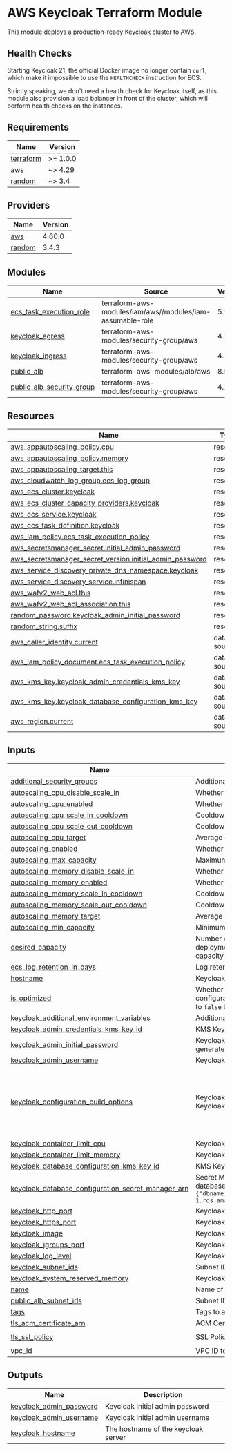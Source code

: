 # AWS Keycloak Terraform Module

This module deploys a production-ready Keycloak cluster to AWS.

## Health Checks

Starting Keycloak 21, the official Docker image no longer contain `curl`, which make it impossible to use
the `HEALTHCHECK` instruction for ECS.

Strictly speaking, we don't need a health check for Keycloak itself, as this module also provision a load balancer in
front of the cluster, which will perform health checks on the instances.

## Requirements

| Name | Version |
|------|---------|
| <a name="requirement_terraform"></a> [terraform](#requirement\_terraform) | >= 1.0.0 |
| <a name="requirement_aws"></a> [aws](#requirement\_aws) | ~> 4.29 |
| <a name="requirement_random"></a> [random](#requirement\_random) | ~> 3.4 |

## Providers

| Name | Version |
|------|---------|
| <a name="provider_aws"></a> [aws](#provider\_aws) | 4.60.0 |
| <a name="provider_random"></a> [random](#provider\_random) | 3.4.3 |

## Modules

| Name | Source | Version |
|------|--------|---------|
| <a name="module_ecs_task_execution_role"></a> [ecs\_task\_execution\_role](#module\_ecs\_task\_execution\_role) | terraform-aws-modules/iam/aws//modules/iam-assumable-role | 5.14.3 |
| <a name="module_keycloak_egress"></a> [keycloak\_egress](#module\_keycloak\_egress) | terraform-aws-modules/security-group/aws | 4.17.1 |
| <a name="module_keycloak_ingress"></a> [keycloak\_ingress](#module\_keycloak\_ingress) | terraform-aws-modules/security-group/aws | 4.17.1 |
| <a name="module_public_alb"></a> [public\_alb](#module\_public\_alb) | terraform-aws-modules/alb/aws | 8.5.0 |
| <a name="module_public_alb_security_group"></a> [public\_alb\_security\_group](#module\_public\_alb\_security\_group) | terraform-aws-modules/security-group/aws | 4.17.1 |

## Resources

| Name | Type |
|------|------|
| [aws_appautoscaling_policy.cpu](https://registry.terraform.io/providers/hashicorp/aws/latest/docs/resources/appautoscaling_policy) | resource |
| [aws_appautoscaling_policy.memory](https://registry.terraform.io/providers/hashicorp/aws/latest/docs/resources/appautoscaling_policy) | resource |
| [aws_appautoscaling_target.this](https://registry.terraform.io/providers/hashicorp/aws/latest/docs/resources/appautoscaling_target) | resource |
| [aws_cloudwatch_log_group.ecs_log_group](https://registry.terraform.io/providers/hashicorp/aws/latest/docs/resources/cloudwatch_log_group) | resource |
| [aws_ecs_cluster.keycloak](https://registry.terraform.io/providers/hashicorp/aws/latest/docs/resources/ecs_cluster) | resource |
| [aws_ecs_cluster_capacity_providers.keycloak](https://registry.terraform.io/providers/hashicorp/aws/latest/docs/resources/ecs_cluster_capacity_providers) | resource |
| [aws_ecs_service.keycloak](https://registry.terraform.io/providers/hashicorp/aws/latest/docs/resources/ecs_service) | resource |
| [aws_ecs_task_definition.keycloak](https://registry.terraform.io/providers/hashicorp/aws/latest/docs/resources/ecs_task_definition) | resource |
| [aws_iam_policy.ecs_task_execution_policy](https://registry.terraform.io/providers/hashicorp/aws/latest/docs/resources/iam_policy) | resource |
| [aws_secretsmanager_secret.initial_admin_password](https://registry.terraform.io/providers/hashicorp/aws/latest/docs/resources/secretsmanager_secret) | resource |
| [aws_secretsmanager_secret_version.initial_admin_password](https://registry.terraform.io/providers/hashicorp/aws/latest/docs/resources/secretsmanager_secret_version) | resource |
| [aws_service_discovery_private_dns_namespace.keycloak](https://registry.terraform.io/providers/hashicorp/aws/latest/docs/resources/service_discovery_private_dns_namespace) | resource |
| [aws_service_discovery_service.infinispan](https://registry.terraform.io/providers/hashicorp/aws/latest/docs/resources/service_discovery_service) | resource |
| [aws_wafv2_web_acl.this](https://registry.terraform.io/providers/hashicorp/aws/latest/docs/resources/wafv2_web_acl) | resource |
| [aws_wafv2_web_acl_association.this](https://registry.terraform.io/providers/hashicorp/aws/latest/docs/resources/wafv2_web_acl_association) | resource |
| [random_password.keycloak_admin_initial_password](https://registry.terraform.io/providers/hashicorp/random/latest/docs/resources/password) | resource |
| [random_string.suffix](https://registry.terraform.io/providers/hashicorp/random/latest/docs/resources/string) | resource |
| [aws_caller_identity.current](https://registry.terraform.io/providers/hashicorp/aws/latest/docs/data-sources/caller_identity) | data source |
| [aws_iam_policy_document.ecs_task_execution_policy](https://registry.terraform.io/providers/hashicorp/aws/latest/docs/data-sources/iam_policy_document) | data source |
| [aws_kms_key.keycloak_admin_credentials_kms_key](https://registry.terraform.io/providers/hashicorp/aws/latest/docs/data-sources/kms_key) | data source |
| [aws_kms_key.keycloak_database_configuration_kms_key](https://registry.terraform.io/providers/hashicorp/aws/latest/docs/data-sources/kms_key) | data source |
| [aws_region.current](https://registry.terraform.io/providers/hashicorp/aws/latest/docs/data-sources/region) | data source |

## Inputs

| Name | Description | Type | Default | Required |
|------|-------------|------|---------|:--------:|
| <a name="input_additional_security_groups"></a> [additional\_security\_groups](#input\_additional\_security\_groups) | Additional Security Groups to attach to the Keycloak cluster | `list(string)` | `[]` | no |
| <a name="input_autoscaling_cpu_disable_scale_in"></a> [autoscaling\_cpu\_disable\_scale\_in](#input\_autoscaling\_cpu\_disable\_scale\_in) | Whether to disable scale-in actions | `bool` | `false` | no |
| <a name="input_autoscaling_cpu_enabled"></a> [autoscaling\_cpu\_enabled](#input\_autoscaling\_cpu\_enabled) | Whether to enable autoscaling based on CPU utilization | `bool` | `true` | no |
| <a name="input_autoscaling_cpu_scale_in_cooldown"></a> [autoscaling\_cpu\_scale\_in\_cooldown](#input\_autoscaling\_cpu\_scale\_in\_cooldown) | Cooldown period (in seconds) after a scale-in action has taken place | `number` | `300` | no |
| <a name="input_autoscaling_cpu_scale_out_cooldown"></a> [autoscaling\_cpu\_scale\_out\_cooldown](#input\_autoscaling\_cpu\_scale\_out\_cooldown) | Cooldown period (in seconds) after a scale-out action has taken place | `number` | `300` | no |
| <a name="input_autoscaling_cpu_target"></a> [autoscaling\_cpu\_target](#input\_autoscaling\_cpu\_target) | Average CPU utilization to trigger autoscaling | `number` | `50` | no |
| <a name="input_autoscaling_enabled"></a> [autoscaling\_enabled](#input\_autoscaling\_enabled) | Whether to enable autoscaling | `bool` | `true` | no |
| <a name="input_autoscaling_max_capacity"></a> [autoscaling\_max\_capacity](#input\_autoscaling\_max\_capacity) | Maximum number of Keycloak instances to run | `number` | `3` | no |
| <a name="input_autoscaling_memory_disable_scale_in"></a> [autoscaling\_memory\_disable\_scale\_in](#input\_autoscaling\_memory\_disable\_scale\_in) | Whether to disable scale-in actions | `bool` | `false` | no |
| <a name="input_autoscaling_memory_enabled"></a> [autoscaling\_memory\_enabled](#input\_autoscaling\_memory\_enabled) | Whether to enable autoscaling based on Memory utilization | `bool` | `true` | no |
| <a name="input_autoscaling_memory_scale_in_cooldown"></a> [autoscaling\_memory\_scale\_in\_cooldown](#input\_autoscaling\_memory\_scale\_in\_cooldown) | Cooldown period (in seconds) after a scale-in action has taken place | `number` | `300` | no |
| <a name="input_autoscaling_memory_scale_out_cooldown"></a> [autoscaling\_memory\_scale\_out\_cooldown](#input\_autoscaling\_memory\_scale\_out\_cooldown) | Cooldown period (in seconds) after a scale-out action has taken place | `number` | `300` | no |
| <a name="input_autoscaling_memory_target"></a> [autoscaling\_memory\_target](#input\_autoscaling\_memory\_target) | Average Memory utilization to trigger autoscaling | `number` | `50` | no |
| <a name="input_autoscaling_min_capacity"></a> [autoscaling\_min\_capacity](#input\_autoscaling\_min\_capacity) | Minimum number of Keycloak instances to run | `number` | `2` | no |
| <a name="input_desired_capacity"></a> [desired\_capacity](#input\_desired\_capacity) | Number of desired Keycloak instances to run. Only effective during the first deployment. After that, the autoscaling group will take care of the desired capacity | `number` | `3` | no |
| <a name="input_ecs_log_retention_in_days"></a> [ecs\_log\_retention\_in\_days](#input\_ecs\_log\_retention\_in\_days) | Log retention in days for ECS logs | `number` | `7` | no |
| <a name="input_hostname"></a> [hostname](#input\_hostname) | Keycloak Hostname | `string` | n/a | yes |
| <a name="input_is_optimized"></a> [is\_optimized](#input\_is\_optimized) | Whether keycloak is optimized for production. If `true`, Keycloak will ignore build configurations and assume that the provided image is already optimized. Defaults to `false` because we're using Keycloak official image | `bool` | `false` | no |
| <a name="input_keycloak_additional_environment_variables"></a> [keycloak\_additional\_environment\_variables](#input\_keycloak\_additional\_environment\_variables) | Additional environment variables to pass to the Keycloak container | `map(string)` | `{}` | no |
| <a name="input_keycloak_admin_credentials_kms_key_id"></a> [keycloak\_admin\_credentials\_kms\_key\_id](#input\_keycloak\_admin\_credentials\_kms\_key\_id) | KMS Key ID to encrypt the Keycloak Admin Password | `string` | `null` | no |
| <a name="input_keycloak_admin_initial_password"></a> [keycloak\_admin\_initial\_password](#input\_keycloak\_admin\_initial\_password) | Keycloak Admin Initial Password. If not provided, a random password will be generated | `string` | `null` | no |
| <a name="input_keycloak_admin_username"></a> [keycloak\_admin\_username](#input\_keycloak\_admin\_username) | Keycloak Admin Username | `string` | `"admin"` | no |
| <a name="input_keycloak_configuration_build_options"></a> [keycloak\_configuration\_build\_options](#input\_keycloak\_configuration\_build\_options) | Keycloak Configurations - Build Options. These options will be ignored by Keycloak if the provided image has already been configured | `map(string)` | <pre>{<br>  "KC_CACHE": "ispn",<br>  "KC_CACHE_STACK": "kubernetes",<br>  "KC_DB": "postgres",<br>  "KC_HEALTH_ENABLED": "true",<br>  "KC_METRICS_ENABLED": "true"<br>}</pre> | no |
| <a name="input_keycloak_container_limit_cpu"></a> [keycloak\_container\_limit\_cpu](#input\_keycloak\_container\_limit\_cpu) | Keycloak container CPU limit. 1024 = 1 vCPU | `number` | `1024` | no |
| <a name="input_keycloak_container_limit_memory"></a> [keycloak\_container\_limit\_memory](#input\_keycloak\_container\_limit\_memory) | Keycloak container memory limit, in MiB | `number` | `2048` | no |
| <a name="input_keycloak_database_configuration_kms_key_id"></a> [keycloak\_database\_configuration\_kms\_key\_id](#input\_keycloak\_database\_configuration\_kms\_key\_id) | KMS Key ID to encrypt the Keycloak Database Configuration | `string` | `null` | no |
| <a name="input_keycloak_database_configuration_secret_manager_arn"></a> [keycloak\_database\_configuration\_secret\_manager\_arn](#input\_keycloak\_database\_configuration\_secret\_manager\_arn) | Secret Manager ARN to retrieve the Keycloak Database Configuration. The database configuration must be in this format: `{"dbname":"keycloak","host":"keycloak-database.cluster-xxxxxx.us-east-1.rds.amazonaws.com","port":5432,"username":"keycloak","password":"xxxxxx"}` | `string` | n/a | yes |
| <a name="input_keycloak_http_port"></a> [keycloak\_http\_port](#input\_keycloak\_http\_port) | Keycloak HTTP Port | `number` | `8080` | no |
| <a name="input_keycloak_https_port"></a> [keycloak\_https\_port](#input\_keycloak\_https\_port) | Keycloak HTTPS Port | `number` | `8443` | no |
| <a name="input_keycloak_image"></a> [keycloak\_image](#input\_keycloak\_image) | Keycloak Image | `string` | `"quay.io/keycloak/keycloak:21.0.1"` | no |
| <a name="input_keycloak_jgroups_port"></a> [keycloak\_jgroups\_port](#input\_keycloak\_jgroups\_port) | Keycloak JGroups Port | `number` | `7800` | no |
| <a name="input_keycloak_log_level"></a> [keycloak\_log\_level](#input\_keycloak\_log\_level) | Keycloak Log Level | `string` | `"info"` | no |
| <a name="input_keycloak_subnet_ids"></a> [keycloak\_subnet\_ids](#input\_keycloak\_subnet\_ids) | Subnet IDs to deploy the Keycloak cluster | `list(string)` | n/a | yes |
| <a name="input_keycloak_system_reserved_memory"></a> [keycloak\_system\_reserved\_memory](#input\_keycloak\_system\_reserved\_memory) | Keycloak System Reserved Memory | `number` | `256` | no |
| <a name="input_name"></a> [name](#input\_name) | Name of the Keycloak cluster | `string` | `"keycloak"` | no |
| <a name="input_public_alb_subnet_ids"></a> [public\_alb\_subnet\_ids](#input\_public\_alb\_subnet\_ids) | Subnet IDs to deploy the public ALB | `list(string)` | n/a | yes |
| <a name="input_tags"></a> [tags](#input\_tags) | Tags to apply to all resources | `map(string)` | `{}` | no |
| <a name="input_tls_acm_certificate_arn"></a> [tls\_acm\_certificate\_arn](#input\_tls\_acm\_certificate\_arn) | ACM Certificate ARN to use for the Keycloak Load Balancer | `string` | n/a | yes |
| <a name="input_tls_ssl_policy"></a> [tls\_ssl\_policy](#input\_tls\_ssl\_policy) | SSL Policy to use for the Keycloak Load Balancer | `string` | `"ELBSecurityPolicy-TLS13-1-2-2021-06"` | no |
| <a name="input_vpc_id"></a> [vpc\_id](#input\_vpc\_id) | VPC ID to deploy the Keycloak cluster | `string` | n/a | yes |

## Outputs

| Name | Description |
|------|-------------|
| <a name="output_keycloak_admin_password"></a> [keycloak\_admin\_password](#output\_keycloak\_admin\_password) | Keycloak initial admin password |
| <a name="output_keycloak_admin_username"></a> [keycloak\_admin\_username](#output\_keycloak\_admin\_username) | Keycloak initial admin username |
| <a name="output_keycloak_hostname"></a> [keycloak\_hostname](#output\_keycloak\_hostname) | The hostname of the keycloak server |